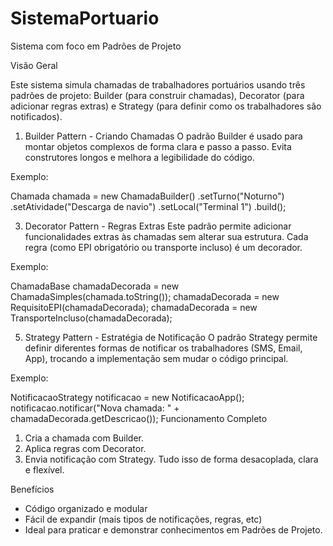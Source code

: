 # SistemaPortuario
Sistema com foco em Padrões de Projeto

Visão Geral

Este sistema simula chamadas de trabalhadores portuários usando três padrões de projeto: Builder (para
construir chamadas), Decorator (para adicionar regras extras) e Strategy (para definir como os trabalhadores
são notificados).

1. Builder Pattern - Criando Chamadas
O padrão Builder é usado para montar objetos complexos de forma clara e passo a passo. Evita construtores
longos e melhora a legibilidade do código.

Exemplo:

Chamada chamada = new ChamadaBuilder()
 .setTurno("Noturno")
 .setAtividade("Descarga de navio")
 .setLocal("Terminal 1")
 .build();
 
3. Decorator Pattern - Regras Extras
Este padrão permite adicionar funcionalidades extras às chamadas sem alterar sua estrutura. Cada regra
(como EPI obrigatório ou transporte incluso) é um decorador.

Exemplo:

ChamadaBase chamadaDecorada = new ChamadaSimples(chamada.toString());
chamadaDecorada = new RequisitoEPI(chamadaDecorada);
chamadaDecorada = new TransporteIncluso(chamadaDecorada);

5. Strategy Pattern - Estratégia de Notificação
O padrão Strategy permite definir diferentes formas de notificar os trabalhadores (SMS, Email, App),
trocando a implementação sem mudar o código principal.

Exemplo:

NotificacaoStrategy notificacao = new NotificacaoApp();
notificacao.notificar("Nova chamada: " + chamadaDecorada.getDescricao());
Funcionamento Completo
1. Cria a chamada com Builder.
2. Aplica regras com Decorator.
3. Envia notificação com Strategy.
Tudo isso de forma desacoplada, clara e flexível.

Benefícios

- Código organizado e modular
- Fácil de expandir (mais tipos de notificações, regras, etc)
- Ideal para praticar e demonstrar conhecimentos em Padrões de Projeto.
